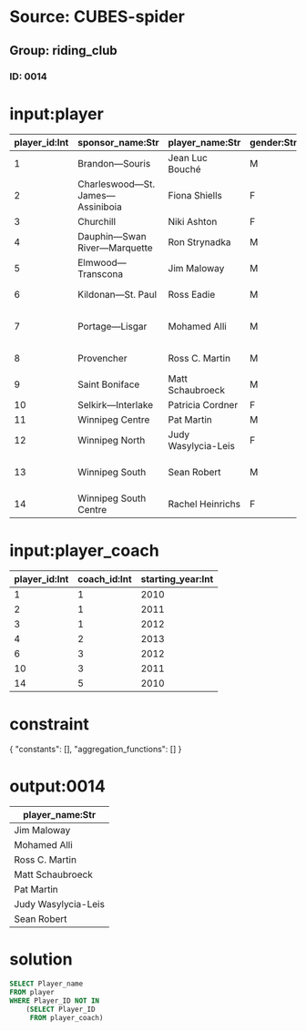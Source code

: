 # Source: CUBES-spider
## Group: riding_club
### ID: 0014

# input:player

| player_id:Int | sponsor_name:Str | player_name:Str | gender:Str | residence:Str | occupation:Str | votes:Int | rank:Str |
|---|---|---|---|---|---|---|---|
| 1 | Brandon—Souris | Jean Luc Bouché | M | Brandon | Locomotive Engineer | 6055 | 2nd |
| 2 | Charleswood—St. James—Assiniboia | Fiona Shiells | F | Winnipeg | Ministerial Assistant | 7190 | 3rd |
| 3 | Churchill | Niki Ashton | F | Thompson | Researcher | 8734 | 1st |
| 4 | Dauphin—Swan River—Marquette | Ron Strynadka | M | Birtle | Retired | 4914 | 2nd |
| 5 | Elmwood—Transcona | Jim Maloway | M | Winnipeg | Small Businessman | 14355 | 1st |
| 6 | Kildonan—St. Paul | Ross Eadie | M | Winnipeg | Self Employed / Consultant | 12093 | 2nd |
| 7 | Portage—Lisgar | Mohamed Alli | M | Winnipeg | Distribution Centre Associate | 2353 | 4th |
| 8 | Provencher | Ross C. Martin | M | Oakbank | Design Coordinator | 4947 | 2nd |
| 9 | Saint Boniface | Matt Schaubroeck | M | Winnipeg | Student | 5502 | 3rd |
| 10 | Selkirk—Interlake | Patricia Cordner | F | Selkirk | Retired | 9506 | 2nd |
| 11 | Winnipeg Centre | Pat Martin | M | Winnipeg | Parliamentarian | 12285 | 1st |
| 12 | Winnipeg North | Judy Wasylycia-Leis | F | Winnipeg | Parliamentarian | 14097 | 1st |
| 13 | Winnipeg South | Sean Robert | M | Winnipeg | Product Consultant - MLCC | 4673 | 3rd |
| 14 | Winnipeg South Centre | Rachel Heinrichs | F | Winnipeg | Student | 5490 | 3rd |

# input:player_coach

| player_id:Int | coach_id:Int | starting_year:Int |
|---|---|---|
| 1 | 1 | 2010 |
| 2 | 1 | 2011 |
| 3 | 1 | 2012 |
| 4 | 2 | 2013 |
| 6 | 3 | 2012 |
| 10 | 3 | 2011 |
| 14 | 5 | 2010 |

# constraint

{
  "constants": [],
  "aggregation_functions": []
}

# output:0014

| player_name:Str |
|---|
| Jim Maloway |
| Mohamed Alli |
| Ross C. Martin |
| Matt Schaubroeck |
| Pat Martin |
| Judy Wasylycia-Leis |
| Sean Robert |

# solution

```sql
SELECT Player_name
FROM player
WHERE Player_ID NOT IN
    (SELECT Player_ID
     FROM player_coach)
```
